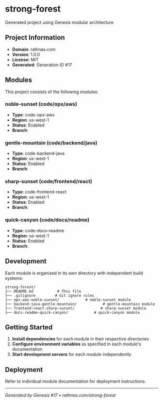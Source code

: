 # strong-forest

Generated project using Genesis modular architecture

## Project Information

- **Domain**: rathnas.com
- **Version**: 1.0.0
- **License**: MIT
- **Generated**: Generation ID #17


## Modules

This project consists of the following modules:

### noble-sunset (code/ops/aws)
- **Type**: code-ops-aws
- **Region**: us-west-1
- **Status**: Enabled
- **Branch**: 



### gentle-mountain (code/backend/java)
- **Type**: code-backend-java
- **Region**: us-west-1
- **Status**: Enabled
- **Branch**: 



### sharp-sunset (code/frontend/react)
- **Type**: code-frontend-react
- **Region**: us-west-1
- **Status**: Enabled
- **Branch**: 



### quick-canyon (code/docs/readme)
- **Type**: code-docs-readme
- **Region**: us-west-1
- **Status**: Enabled
- **Branch**: 




## Development

Each module is organized in its own directory with independent build systems:

```
strong-forest/
├── README.md           # This file
├── .gitignore         # Git ignore rules
├── ops-aws-noble-sunset/            # noble-sunset module
├── backend-java-gentle-mountain/            # gentle-mountain module
├── frontend-react-sharp-sunset/            # sharp-sunset module
├── docs-readme-quick-canyon/            # quick-canyon module
```

## Getting Started

1. **Install dependencies** for each module in their respective directories
2. **Configure environment variables** as specified in each module's documentation
3. **Start development servers** for each module independently

## Deployment

Refer to individual module documentation for deployment instructions.

---
*Generated by Genesis #17 • rathnas.com/strong-forest*